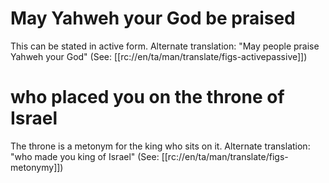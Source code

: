 # May Yahweh your God be praised

This can be stated in active form. Alternate translation: "May people praise Yahweh your God" (See: [[rc://en/ta/man/translate/figs-activepassive]])

# who placed you on the throne of Israel

The throne is a metonym for the king who sits on it. Alternate translation: "who made you king of Israel" (See: [[rc://en/ta/man/translate/figs-metonymy]])

